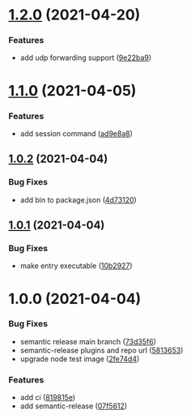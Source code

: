 # [1.2.0](https://github.com/chaseconey/f1-telemetry-cli/compare/v1.1.0...v1.2.0) (2021-04-20)


### Features

* add udp forwarding support ([9e22ba9](https://github.com/chaseconey/f1-telemetry-cli/commit/9e22ba9016a0a9dc2778a30510fbd14c4913d044))

# [1.1.0](https://github.com/chaseconey/f1-telemetry-cli/compare/v1.0.2...v1.1.0) (2021-04-05)


### Features

* add session command ([ad9e8a8](https://github.com/chaseconey/f1-telemetry-cli/commit/ad9e8a82b3ef011ff3721f27fe8c947fd51e02c6))

## [1.0.2](https://github.com/chaseconey/f1-telemetry-cli/compare/v1.0.1...v1.0.2) (2021-04-04)


### Bug Fixes

* add bin to package.json ([4d73120](https://github.com/chaseconey/f1-telemetry-cli/commit/4d7312084ef1cbcf9f31ccc30f234f3b8c2c8ac4))

## [1.0.1](https://github.com/chaseconey/f1-telemetry-cli/compare/v1.0.0...v1.0.1) (2021-04-04)


### Bug Fixes

* make entry executable ([10b2927](https://github.com/chaseconey/f1-telemetry-cli/commit/10b2927cd302562775c949a3d6df89c6cb8aa919))

# 1.0.0 (2021-04-04)


### Bug Fixes

* semantic release main branch ([73d35f6](https://github.com/chaseconey/f1-telemetry-cli/commit/73d35f6e32f70f00b463254e1bb883339387d568))
* semantic-release plugins and repo url ([5813653](https://github.com/chaseconey/f1-telemetry-cli/commit/5813653301c6366b0e595d35641f8d50d6412163))
* upgrade node test image ([2fe74d4](https://github.com/chaseconey/f1-telemetry-cli/commit/2fe74d43eec3d44b41b2fdb7f113f546086c4e64))


### Features

* add ci ([819815e](https://github.com/chaseconey/f1-telemetry-cli/commit/819815e592f5241c9ee6343d3208d7b6412999fe))
* add semantic-release ([07f5612](https://github.com/chaseconey/f1-telemetry-cli/commit/07f5612df67918017ae5725341efb794eb2f1a2c))
